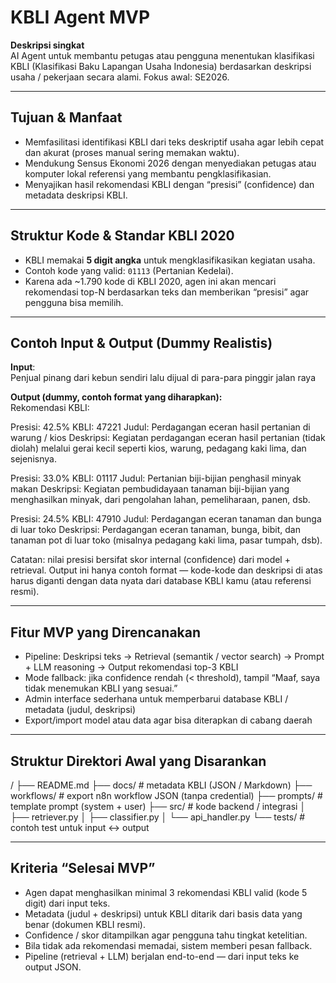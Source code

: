 # KBLI Agent MVP

**Deskripsi singkat**  
AI Agent untuk membantu petugas atau pengguna menentukan klasifikasi KBLI (Klasifikasi Baku Lapangan Usaha Indonesia) berdasarkan deskripsi usaha / pekerjaan secara alami. Fokus awal: SE2026.

---

## Tujuan & Manfaat

- Memfasilitasi identifikasi KBLI dari teks deskriptif usaha agar lebih cepat dan akurat (proses manual sering memakan waktu).  
- Mendukung Sensus Ekonomi 2026 dengan menyediakan petugas atau komputer lokal referensi yang membantu pengklasifikasian.  
- Menyajikan hasil rekomendasi KBLI dengan “presisi” (confidence) dan metadata deskripsi KBLI.

---

## Struktur Kode & Standar KBLI 2020

- KBLI memakai **5 digit angka** untuk mengklasifikasikan kegiatan usaha.  
- Contoh kode yang valid: `01113` (Pertanian Kedelai).  
- Karena ada ~1.790 kode di KBLI 2020, agen ini akan mencari rekomendasi top-N berdasarkan teks dan memberikan “presisi” agar pengguna bisa memilih.  

---

## Contoh Input & Output (Dummy Realistis)

**Input**:  
Penjual pinang dari kebun sendiri lalu dijual di para-para pinggir jalan raya

**Output (dummy, contoh format yang diharapkan):**  
Rekomendasi KBLI:

Presisi: 42.5%
KBLI: 47221
Judul: Perdagangan eceran hasil pertanian di warung / kios
Deskripsi: Kegiatan perdagangan eceran hasil pertanian (tidak diolah) melalui gerai kecil seperti kios, warung, pedagang kaki lima, dan sejenisnya.

Presisi: 33.0%
KBLI: 01117
Judul: Pertanian biji-bijian penghasil minyak makan
Deskripsi: Kegiatan pembudidayaan tanaman biji-bijian yang menghasilkan minyak, dari pengolahan lahan, pemeliharaan, panen, dsb.

Presisi: 24.5%
KBLI: 47910
Judul: Perdagangan eceran tanaman dan bunga di luar toko
Deskripsi: Perdagangan eceran tanaman, bunga, bibit, dan tanaman pot di luar toko (misalnya pedagang kaki lima, pasar tumpah, dsb).


Catatan: nilai presisi bersifat skor internal (confidence) dari model + retrieval. Output ini hanya contoh format — kode-kode dan deskripsi di atas harus diganti dengan data nyata dari database KBLI kamu (atau referensi resmi).

---

## Fitur MVP yang Direncanakan

- Pipeline: Deskripsi teks → Retrieval (semantik / vector search) → Prompt + LLM reasoning → Output rekomendasi top-3 KBLI  
- Mode fallback: jika confidence rendah (< threshold), tampil “Maaf, saya tidak menemukan KBLI yang sesuai.”  
- Admin interface sederhana untuk memperbarui database KBLI / metadata (judul, deskripsi)  
- Export/import model atau data agar bisa diterapkan di cabang daerah  

---

## Struktur Direktori Awal yang Disarankan
/
├── README.md
├── docs/ # metadata KBLI (JSON / Markdown)
├── workflows/ # export n8n workflow JSON (tanpa credential)
├── prompts/ # template prompt (system + user)
├── src/ # kode backend / integrasi
│ ├── retriever.py
│ ├── classifier.py
│ └── api_handler.py
└── tests/ # contoh test untuk input ↔ output


---

## Kriteria “Selesai MVP”

- Agen dapat menghasilkan minimal 3 rekomendasi KBLI valid (kode 5 digit) dari input teks.  
- Metadata (judul + deskripsi) untuk KBLI ditarik dari basis data yang benar (dokumen KBLI resmi).  
- Confidence / skor ditampilkan agar pengguna tahu tingkat ketelitian.  
- Bila tidak ada rekomendasi memadai, sistem memberi pesan fallback.  
- Pipeline (retrieval + LLM) berjalan end-to-end — dari input teks ke output JSON.  
